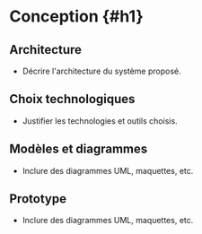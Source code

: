 # Conception {#h1}

## Architecture

- Décrire l'architecture du système proposé.

## Choix technologiques

- Justifier les technologies et outils choisis.

## Modèles et diagrammes

- Inclure des diagrammes UML, maquettes, etc.

## Prototype

- Inclure des diagrammes UML, maquettes, etc.
